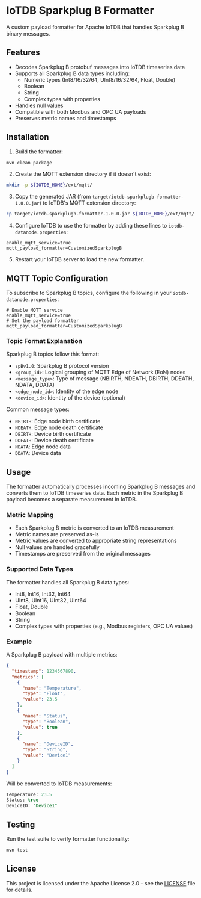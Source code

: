 # IoTDB Sparkplug B Formatter

A custom payload formatter for Apache IoTDB that handles Sparkplug B binary messages.

## Features

- Decodes Sparkplug B protobuf messages into IoTDB timeseries data
- Supports all Sparkplug B data types including:
    - Numeric types (Int8/16/32/64, UInt8/16/32/64, Float, Double)
    - Boolean
    - String
    - Complex types with properties
- Handles null values
- Compatible with both Modbus and OPC UA payloads
- Preserves metric names and timestamps

## Installation

1. Build the formatter:

```bash
mvn clean package
```
2. Create the MQTT extension directory if it doesn't exist:
```bash
mkdir -p ${IOTDB_HOME}/ext/mqtt/
```

3. Copy the generated JAR (from `target/iotdb-sparkplugb-formatter-1.0.0.jar`) to IoTDB's MQTT extension directory:

```bash
cp target/iotdb-sparkplugb-formatter-1.0.0.jar ${IOTDB_HOME}/ext/mqtt/
```

4. Configure IoTDB to use the formatter by adding these lines to `iotdb-datanode.properties`:

```properties
enable_mqtt_service=true
mqtt_payload_formatter=CustomizedSparkplugB
```

5. Restart your IoTDB server to load the new formatter.

## MQTT Topic Configuration

To subscribe to Sparkplug B topics, configure the following in your `iotdb-datanode.properties`:

```properties
# Enable MQTT service
enable_mqtt_service=true
# Set the payload formatter
mqtt_payload_formatter=CustomizedSparkplugB
```

### Topic Format Explanation

Sparkplug B topics follow this format:

- `spBv1.0`: Sparkplug B protocol version
- `<group_id>`: Logical grouping of MQTT Edge of Network (EoN) nodes
- `<message_type>`: Type of message (NBIRTH, NDEATH, DBIRTH, DDEATH, NDATA, DDATA)
- `<edge_node_id>`: Identity of the edge node
- `<device_id>`: Identity of the device (optional)

Common message types:

- `NBIRTH`: Edge node birth certificate
- `NDEATH`: Edge node death certificate
- `DBIRTH`: Device birth certificate
- `DDEATH`: Device death certificate
- `NDATA`: Edge node data
- `DDATA`: Device data

## Usage

The formatter automatically processes incoming Sparkplug B messages and converts them to IoTDB timeseries data. Each
metric in the Sparkplug B payload becomes a separate measurement in IoTDB.

### Metric Mapping

- Each Sparkplug B metric is converted to an IoTDB measurement
- Metric names are preserved as-is
- Metric values are converted to appropriate string representations
- Null values are handled gracefully
- Timestamps are preserved from the original messages

### Supported Data Types

The formatter handles all Sparkplug B data types:

- Int8, Int16, Int32, Int64
- UInt8, UInt16, UInt32, UInt64
- Float, Double
- Boolean
- String
- Complex types with properties (e.g., Modbus registers, OPC UA values)

### Example

A Sparkplug B payload with multiple metrics:

```json
{
  "timestamp": 1234567890,
  "metrics": [
    {
      "name": "Temperature",
      "type": "Float",
      "value": 23.5
    },
    {
      "name": "Status",
      "type": "Boolean",
      "value": true
    },
    {
      "name": "DeviceID",
      "type": "String",
      "value": "Device1"
    }
  ]
}
```

Will be converted to IoTDB measurements:

```sql
Temperature: 23.5
Status: true
DeviceID: "Device1"
```

## Testing

Run the test suite to verify formatter functionality:

```bash
mvn test
```

## License

This project is licensed under the Apache License 2.0 - see the [LICENSE](LICENSE) file for details.


